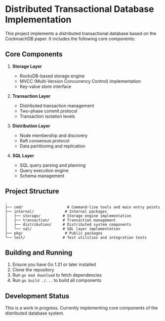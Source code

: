 # Distributed Transactional Database Implementation

This project implements a distributed transactional database based on the CockroachDB paper. It includes the following core components:

## Core Components

1. **Storage Layer**
   - RocksDB-based storage engine
   - MVCC (Multi-Version Concurrency Control) implementation
   - Key-value store interface

2. **Transaction Layer**
   - Distributed transaction management
   - Two-phase commit protocol
   - Transaction isolation levels

3. **Distribution Layer**
   - Node membership and discovery
   - Raft consensus protocol
   - Data partitioning and replication

4. **SQL Layer**
   - SQL query parsing and planning
   - Query execution engine
   - Schema management

## Project Structure

```
.
├── cmd/                    # Command-line tools and main entry points
├── internal/              # Internal packages
│   ├── storage/          # Storage engine implementation
│   ├── transaction/      # Transaction management
│   ├── distribution/     # Distributed system components
│   └── sql/              # SQL layer implementation
├── pkg/                   # Public packages
└── test/                 # Test utilities and integration tests
```

## Building and Running

1. Ensure you have Go 1.21 or later installed
2. Clone the repository
3. Run `go mod download` to fetch dependencies
4. Run `go build ./...` to build all components

## Development Status

This is a work in progress. Currently implementing core components of the distributed database system. 